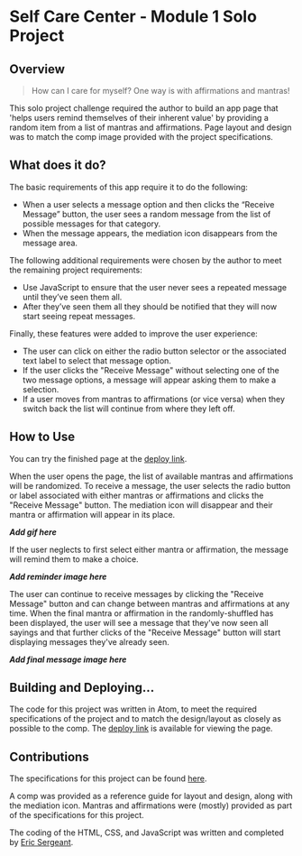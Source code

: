 # Self Care Center - Module 1 Solo Project
## Overview
> How can I care for myself? One way is with affirmations and mantras!

This solo project challenge required the author to build an app page that 'helps users remind themselves of their inherent value' by providing a random item from a list of mantras and affirmations. Page layout and design was to match the comp image provided with the project specifications.

## What does it do?
The basic requirements of this app require it to do the following:

- When a user selects a message option and then clicks the “Receive Message” button, the user sees a random message from the list of possible messages for that category.
- When the message appears, the mediation icon disappears from the message area.

The following additional requirements were chosen by the author to meet the remaining project requirements:

- Use JavaScript to ensure that the user never sees a repeated message until they’ve seen them all.
- After they’ve seen them all they should be notified that they will now start seeing repeat messages.

Finally, these features were added to improve the user experience:
- The user can click on either the radio button selector or the associated text label to select that message option.
- If the user clicks the "Receive Message" without selecting one of the two message options, a message will appear asking them to make a selection.
- If a user moves from mantras to affirmations (or vice versa) when they switch back the list will continue from where they left off.

## How to Use
You can try the finished page at the [deploy link](https://ericsergeant.github.io/self-care-center/).

When the user opens the page, the list of available mantras and affirmations will be randomized.  To receive a message, the user selects the radio button or label associated with either mantras or affirmations and clicks the "Receive Message" button.  The mediation icon will disappear and their mantra or affirmation will appear in its place.

**_Add gif here_**

If the user neglects to first select either mantra or affirmation, the message will remind them to make a choice.

**_Add reminder image here_**

The user can continue to receive messages by clicking the "Receive Message" button and can change between mantras and affirmations at any time.  When the final mantra or affirmation in the randomly-shuffled has been displayed, the user will see a message that they've now seen all sayings and that further clicks of the "Receive Message" button will start displaying messages they've already seen.

**_Add final message image here_**

## Building and Deploying...
The code for this project was written in Atom, to meet the required specifications of the project and to match the design/layout as closely as possible to the comp.  The [deploy link](https://ericsergeant.github.io/self-care-center/) is available for viewing the page.

## Contributions
The specifications for this project can be found [here](https://frontend.turing.io/projects/module-1/self-care-center.html).  

A comp was provided as a reference guide for layout and design, along with the mediation icon. Mantras and affirmations were (mostly) provided as part of the specifications for this project.

The coding of the HTML, CSS, and JavaScript was written and completed by [Eric Sergeant](https://github.com/ericsergeant).
